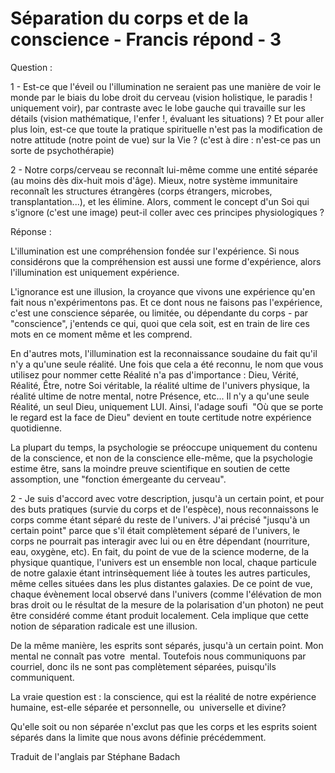 # Séparation du corps et de la conscience - Francis répond - 3

Question :

1 - Est-ce que l'éveil ou l'illumination ne seraient pas une manière de voir le monde par le biais du lobe droit du cerveau (vision holistique, le paradis ! uniquement voir), par contraste avec le lobe gauche qui travaille sur les détails (vision mathématique, l'enfer !, évaluant les situations) ? Et pour aller plus loin, est-ce que toute la pratique spirituelle n'est pas la modification de notre attitude (notre point de vue) sur la Vie ? (c'est à dire : n'est-ce pas un sorte de psychothérapie)

2 - Notre corps/cerveau se reconnaît lui-même comme une entité séparée (au moins dès dix-huit mois d'âge). Mieux, notre système immunitaire reconnaît les structures étrangères (corps étrangers, microbes, transplantation...), et les élimine. Alors, comment le concept d'un Soi qui s'ignore (c'est une image) peut-il coller avec ces principes physiologiques ?

Réponse :

L'illumination est une compréhension fondée sur l'expérience. Si nous considérons que la compréhension est aussi une forme d'expérience, alors l'illumination est uniquement expérience.

L'ignorance est une illusion, la croyance que vivons une expérience qu'en fait nous n'expérimentons pas. Et ce dont nous ne faisons pas l'expérience, c'est une conscience séparée, ou limitée, ou dépendante du corps - par "conscience", j'entends ce qui, quoi que cela soit, est en train de lire ces mots en ce moment même et les comprend.

En d'autres mots, l'illumination est la reconnaissance soudaine du fait qu'il n'y a qu'une seule réalité. Une fois que cela a été reconnu, le nom que vous utilisez pour nommer cette Réalité n'a pas d'importance : Dieu, Vérité, Réalité, Être, notre Soi véritable, la réalité ultime de l'univers physique, la réalité ultime de notre mental, notre Présence, etc... Il n'y a qu'une seule Réalité, un seul Dieu, uniquement LUI. Ainsi, l'adage soufi  "Où que se porte le regard est la face de Dieu" devient en toute certitude notre expérience quotidienne.

La plupart du temps, la psychologie se préoccupe uniquement du contenu de la conscience, et non de la conscience elle-même, que la psychologie estime être, sans la moindre preuve scientifique en soutien de cette assomption, une "fonction émergeante du cerveau".

2 - Je suis d'accord avec votre description, jusqu'à un certain point, et pour des buts pratiques (survie du corps et de l'espèce), nous reconnaissons le corps comme étant séparé du reste de l'univers. J'ai précisé "jusqu'à un certain point" parce que s'il était complètement séparé de l'univers, le corps ne pourrait pas interagir avec lui ou en être dépendant (nourriture, eau, oxygène, etc). En fait, du point de vue de la science moderne, de la physique quantique, l'univers est un ensemble non local, chaque particule de notre galaxie étant intrinsèquement liée à toutes les autres particules, même celles situées dans les plus distantes galaxies. De ce point de vue, chaque évènement local observé dans l'univers (comme l'élévation de mon bras droit ou le résultat de la mesure de la polarisation d'un photon) ne peut être considéré comme étant produit localement. Cela implique que cette notion de séparation radicale est une illusion.

De la même manière, les esprits sont séparés, jusqu'à un certain point. Mon mental ne connaît pas votre  mental. Toutefois nous communiquons par courriel, donc ils ne sont pas complètement séparées, puisqu'ils communiquent.

La vraie question est : la conscience, qui est la réalité de notre expérience humaine, est-elle séparée et personnelle, ou  universelle et divine?

Qu'elle soit ou non séparée n'exclut pas que les corps et les esprits soient séparés dans la limite que nous avons définie précédemment.

Traduit de l'anglais par Stéphane Badach

